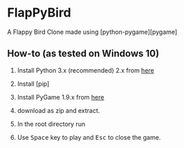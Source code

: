 FlapPyBird
===============

A Flappy Bird Clone made using [python-pygame][pygame]

How-to (as tested on Windows 10)
---------------------------

1. Install Python 3.x (recommended) 2.x from [here](https://www.python.org/download/releases/)

1. Install [pip]

1. Install PyGame 1.9.x from [here](http://www.pygame.org/download.shtml)

1. download as zip and extract.

1. In the root directory run


1. Use <kbd>Space</kbd> key to play and <kbd>Esc</kbd> to close the game.
